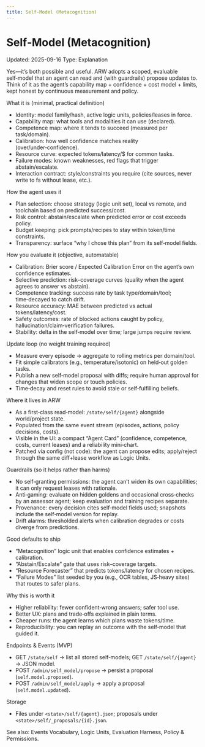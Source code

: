 ```yaml
---
title: Self‑Model (Metacognition)
---
```


# Self‑Model (Metacognition)
Updated: 2025-09-16
Type: Explanation

Yes—it’s both possible and useful. ARW adopts a scoped, evaluable self‑model that an agent can read and (with guardrails) propose updates to. Think of it as the agent’s capability map + confidence + cost model + limits, kept honest by continuous measurement and policy.

What it is (minimal, practical definition)
- Identity: model family/hash, active logic units, policies/leases in force.
- Capability map: what tools and modalities it can use (declared).
- Competence map: where it tends to succeed (measured per task/domain).
- Calibration: how well confidence matches reality (over/under‑confidence).
- Resource curve: expected tokens/latency/$ for common tasks.
- Failure modes: known weaknesses, red flags that trigger abstain/escalate.
- Interaction contract: style/constraints you require (cite sources, never write to fs without lease, etc.).

How the agent uses it
- Plan selection: choose strategy (logic unit set), local vs remote, and toolchain based on predicted success/cost.
- Risk control: abstain/escalate when predicted error or cost exceeds policy.
- Budget keeping: pick prompts/recipes to stay within token/time constraints.
- Transparency: surface “why I chose this plan” from its self‑model fields.

How you evaluate it (objective, automatable)
- Calibration: Brier score / Expected Calibration Error on the agent’s own confidence estimates.
- Selective prediction: risk–coverage curves (quality when the agent agrees to answer vs abstain).
- Competence tracking: success rate by task type/domain/tool; time‑decayed to catch drift.
- Resource accuracy: MAE between predicted vs actual tokens/latency/cost.
- Safety outcomes: rate of blocked actions caught by policy, hallucination/claim‑verification failures.
- Stability: delta in the self‑model over time; large jumps require review.

Update loop (no weight training required)
- Measure every episode → aggregate to rolling metrics per domain/tool.
- Fit simple calibrators (e.g., temperature/isotonic) on held‑out golden tasks.
- Publish a new self‑model proposal with diffs; require human approval for changes that widen scope or touch policies.
- Time‑decay and reset rules to avoid stale or self‑fulfilling beliefs.

Where it lives in ARW
- As a first‑class read‑model: `/state/self/{agent}` alongside world/project state.
- Populated from the same event stream (episodes, actions, policy decisions, costs).
- Visible in the UI: a compact “Agent Card” (confidence, competence, costs, current leases) and a reliability mini‑chart.
- Patched via config (not code): the agent can propose edits; apply/reject through the same diff+lease workflow as Logic Units.

Guardrails (so it helps rather than harms)
- No self‑granting permissions: the agent can’t widen its own capabilities; it can only request leases with rationale.
- Anti‑gaming: evaluate on hidden goldens and occasional cross‑checks by an assessor agent; keep evaluation and training recipes separate.
- Provenance: every decision cites self‑model fields used; snapshots include the self‑model version for replay.
- Drift alarms: thresholded alerts when calibration degrades or costs diverge from predictions.

Good defaults to ship
- “Metacognition” logic unit that enables confidence estimates + calibration.
- “Abstain/Escalate” gate that uses risk–coverage targets.
- “Resource Forecaster” that predicts tokens/latency for chosen recipes.
- “Failure Modes” list seeded by you (e.g., OCR tables, JS‑heavy sites) that routes to safer plans.

Why this is worth it
- Higher reliability: fewer confident‑wrong answers; safer tool use.
- Better UX: plans and trade‑offs explained in plain terms.
- Cheaper runs: the agent learns which plans waste tokens/time.
- Reproducibility: you can replay an outcome with the self‑model that guided it.

Endpoints & Events (MVP)
- GET `/state/self` → list all stored self‑models; GET `/state/self/{agent}` → JSON model.
- POST `/admin/self_model/propose` → persist a proposal (`self.model.proposed`).
- POST `/admin/self_model/apply` → apply a proposal (`self.model.updated`).

Storage
- Files under `<state>/self/{agent}.json`; proposals under `<state>/self/_proposals/{id}.json`.

See also: Events Vocabulary, Logic Units, Evaluation Harness, Policy & Permissions.
